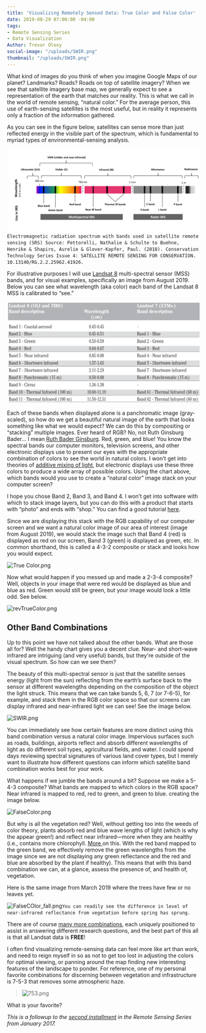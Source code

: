 ```yaml
---
title: 'Visualizing Remotely Sensed Data: True Color and False Color'
date: 2019-08-29 07:00:00 -04:00
tags:
- Remote Sensing Series
- Data Visualization
Author: Trevor Olexy
social-image: "/uploads/SWIR.png"
thumbnail: "/uploads/SWIR.png"
---
```


What kind of images do you think of when you imagine Google Maps of our planet? Landmarks? Roads? Roads on top of satellite imagery? When we see that satellite imagery base map, we generally expect to see a representation of the earth that matches our reality. This is what we call in the world of remote sensing, “natural color.” For the average person, this use of earth-sensing satellites is the most useful, but in reality it represents only a fraction of the information gathered.

<!--more-->

As you can see in the figure below, satellites can sense more than just reflected energy in the visible part of the spectrum, which is fundamental to myriad types of environmental-sensing analysis.

![spectral graph-5eb8d4.png](/uploads/spectral%20graph-5eb8d4.png)
`Electromagnetic radiation spectrum with bands used in satellite remote sensing (SRS) Source: Pettorelli, Nathalie & Schulte to Buehne, Henrike & Shapiro, Aurelie & Glover-Kapfer, Paul. (2018). Conservation Technology Series Issue 4: SATELLITE REMOTE SENSING FOR CONSERVATION. 10.13140/RG.2.2.25962.41926.`

For illustrative purposes I will use [Landsat 8](https://landsat.gsfc.nasa.gov/landsat-8/landsat-8-bands/) multi-spectral sensor (MSS) bands, and for visual examples, specifically an image from August 2019. Below you can see what wavelength (aka color) each band of the Landsat 8 MSS is calibrated to “see.”

![LS8 bands.png](/uploads/LS8%20bands.png)

Each of these bands when displayed alone is a panchromatic image (gray-scaled), so how do we get a beautiful natural image of the earth that looks something like what we would expect? We can do this by compositing or “stacking” multiple images. Ever heard of RGB? No, not Ruth Ginsburg Bader... I mean [Ruth Bader Ginsburg](https://www.britannica.com/biography/Ruth-Bader-Ginsburg). Red, green, and blue! You know the spectral bands our computer monitors, television screens, and other electronic displays use to present our eyes with the appropriate combination of colors to see the world in natural colors. I won't get into theories of [additive mixing of light](https://en.wikipedia.org/wiki/Primary_color#Additive_mixing_of_light), but electronic displays use these three colors to produce a wide array of possible colors. Using the chart above, which bands would you use to create a “natural color” image stack on your computer screen?

I hope you chose Band 2, Band 3, and Band 4. I won’t get into software with which to stack image layers, but you can do this with a product that starts with “photo” and ends with “shop.” You can find a good tutorial [here](http://www.shadedrelief.com/landsat8/landsat8naturalc.html).

Since we are displaying this stack with the RGB capability of our computer screen and we want a natural color image of our area of interest (image from August 2019), we would stack the image such that Band 4 (red) is displayed as red on our screen, Band 3 (green) is displayed as green, etc. In common shorthand, this is called a 4-3-2 composite or stack and looks how you would expect.

![True Color.png](/uploads/True%20Color.png)

Now what would happen if you messed up and made a 2-3-4 composite? Well, objects in your image that were red would be displayed as blue and blue as red. Green would still be green, but your image would look a little odd. See below. 

![revTrueColor.png](/uploads/revTrueColor.png)

## Other Band Combinations

Up to this point we have not talked about the other bands. What are those all for? Well the handy chart gives you a decent clue. Near- and short-wave infrared are intriguing (and very useful) bands, but they're outside of the visual spectrum. So how can we see them? 

The beauty of this multi-spectral sensor is just that the satellite senses  energy (light from the sun) reflecting from the earth’s surface back to the sensor at different wavelengths depending on the composition of the object the light struck. This means that we can take bands 5, 6, 7 (or 7-6-5), for example, and stack them in the RGB color space so that our screens can display infrared and near-infrared light we can see! See the image below. 

![SWIR.png](/uploads/SWIR.png)

You can immediately see how certain features are more distinct using this band combination versus a natural color image. Impervious surfaces such as roads, buildings, airports reflect and absorb different wavelengths of light as do different soil types, agricultural fields, and water. I could spend days reviewing spectral signatures of various land cover types, but I merely want to illustrate how different  questions can inform which satellite band combination works best for your work.

What happens if we jumble the bands around a bit? Suppose we make a 5-4-3 composite? What bands are mapped to which colors in the RGB space? Near infrared is mapped to red, red to green, and green to blue. creating the image below.

![FalseColor.png](/uploads/FalseColor.png)

But why is all the vegetation red? Well, without getting too into the weeds of color theory, plants absorb red and blue wave lengths of light (which is why the appear green!) and reflect near infrared—more when they are healthy (i.e., contains more chlorophyll. [More ](https://science.nasa.gov/ems/08_nearinfraredwaves)on this. With the red band mapped to the green band, we effectively remove the green wavelengths from the image since we are not displaying any green reflectance and the red and blue are absorbed by the plant if healthy). This means that with this band combination we can, at a glance, assess the presence of, and health of, vegetation.

Here is the same image from March 2019 where the trees have few or no leaves yet.

![FalseCOlor_fall.png](/uploads/FalseCOlor_fall.png)`You can readily see the difference in level of near-infrared reflectance from vegetation before spring has sprung.`

There are of course [many more combinations](https://www.harrisgeospatial.com/Support/Self-Help-Tools/Help-Articles/Help-Articles-Detail/ArtMID/10220/ArticleID/15691/The-Many-Band-Combinations-of-Landsat-8), each uniquely positioned to assist in answering different research questions, and  the best part of this all is that all Landsat data is **FREE**!

I often find visualizing remote-sensing data can feel more like art than work, and need to reign myself in so as not to get too lost in adjusting the colors for optimal viewing, or panning around the map finding new interesting features of the landscape to ponder. For reference, one of my personal favorite combinations for discerning between vegetation and infrastructure is 7-5-3 that removes some atmospheric haze.

> ![753.png](/uploads/753.png)

What is your favorite? 

*This is a followup to the [second installment](https://dai-global-digital.com/part-2-la-la-landsat-making-use-of-landsat-imagery.html) in the Remote Sensing Series from January 2017.*
